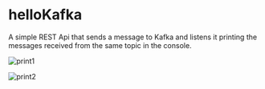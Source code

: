 # helloKafka
A simple REST Api that sends a message to Kafka and listens it printing the messages received from the same topic in the console.

![print1](https://i.imgur.com/vjr2G1Z.png)

![print2](https://i.imgur.com/uG3K6nn.png)
